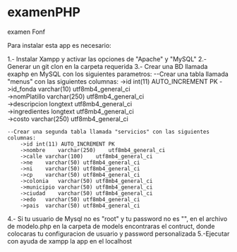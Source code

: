 # examenPHP
examen Fonf

Para instalar esta app es necesario:

1.- Instalar Xampp y activar las opciones de "Apache" y "MySQL"
2.- Generar un git clon en la carpeta requerida
3.- Crear una BD llamada exaphp en MySQL con los siguientes parametros:
    --Crear una tabla llamada "menus" con las siguientes columnas:
        ->id int(11)    AUTO_INCREMENT	PK
		->id_fonda	varchar(10)	utf8mb4_general_ci		
        ->nomPlatillo	varchar(250)	utf8mb4_general_ci		
	    ->descripcion	longtext	utf8mb4_general_ci		
	    ->ingredientes	longtext	utf8mb4_general_ci	
	    ->costo	varchar(250)	utf8mb4_general_ci
    
    --Crear una segunda tabla llamada "servicios" con las siguientes columnas:
        ->id int(11) AUTO_INCREMENT	PK
        ->nombre	varchar(250)	utf8mb4_general_ci	
        ->calle	varchar(100)	utf8mb4_general_ci	
        ->ne	varchar(50)	utf8mb4_general_ci	
        ->ni	varchar(50)	utf8mb4_general_ci	
        ->cp	varchar(50)	utf8mb4_general_ci	
        ->colonia	varchar(50)	utf8mb4_general_ci	
        ->municipio	varchar(50)	utf8mb4_general_ci	
        ->ciudad	varchar(50)	utf8mb4_general_ci
        ->edo	varchar(50)	utf8mb4_general_ci	
        ->pais	varchar(50)	utf8mb4_general_ci	

4.- Si tu usuario de Mysql no es "root" y tu password no es "", en el archivo de modelo.php en la carpeta de models encontraras el contruct, donde colocaras tu configuracion de usuario y password personalizada
5.-Ejecutar con ayuda de xampp la app en el localhost